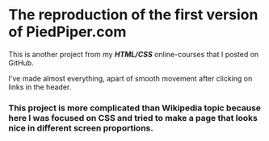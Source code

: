# The reproduction of the first version of PiedPiper.com  
This is another project from my ***HTML/CSS*** online-courses that I posted on GitHub.

I've made almost everything, apart of smooth movement after clicking on links in the header. 

### This project is more complicated than Wikipedia topic because here I was focused on CSS and tried to make a page that looks nice in different screen proportions.
